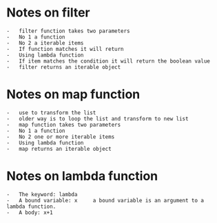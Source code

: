 # Notes on filter
    -   filter function takes two parameters 
    -   No 1 a function
    -   No 2 a iterable items
    -   If function matches it will return
    -   Using lambda function
    -   If item matches the condition it will return the boolean value
    -   filter returns an iterable object
    
    
    
# Notes on map function
    -   use to transform the list
    -   older way is to loop the list and transform to new list
    -   map function takes two parameters 
    -   No 1 a function
    -   No 2 one or more iterable items
    -   Using lambda function
    -   map returns an iterable object
    
# Notes on lambda function
    -   The keyword: lambda
    -   A bound variable: x     a bound variable is an argument to a lambda function.
    -   A body: x+1  
    
      